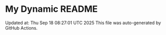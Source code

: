 # My Dynamic README
Updated at: Thu Sep 18 08:27:01 UTC 2025
This file was auto-generated by GitHub Actions.
